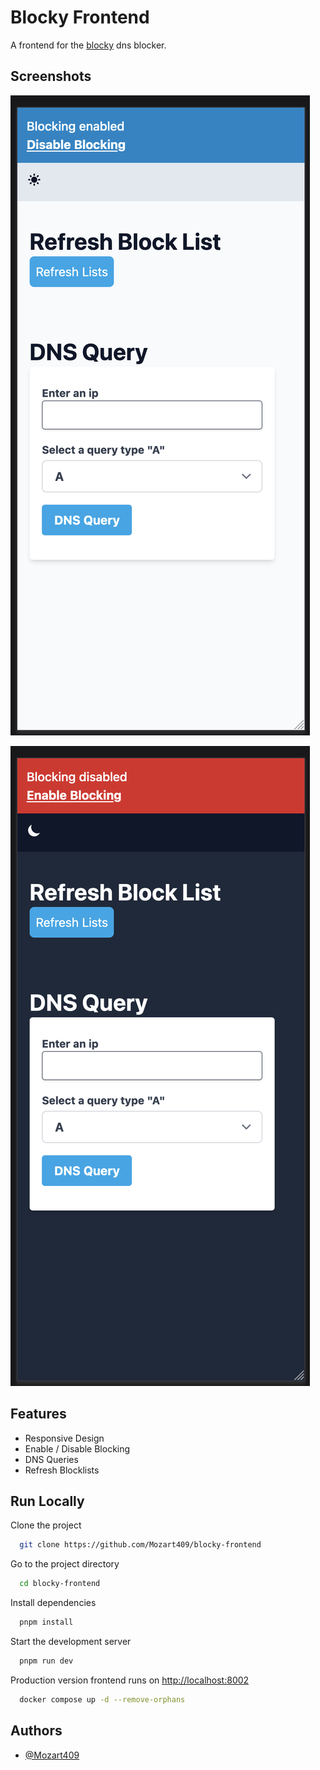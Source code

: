 # Blocky Frontend

A frontend for the [blocky](https://github.com/0xERR0R/blocky) dns blocker.

## Screenshots

![Lightmode](./docs/lightmode.png)

![Darkmode](./docs/darkmode.png)

## Features

- Responsive Design
- Enable / Disable Blocking
- DNS Queries
- Refresh Blocklists

## Run Locally

Clone the project

```bash
  git clone https://github.com/Mozart409/blocky-frontend
```

Go to the project directory

```bash
  cd blocky-frontend
```

Install dependencies

```bash
  pnpm install
```

Start the development server

```bash
  pnpm run dev
```

Production version frontend runs on [http://localhost:8002](http://localhost:8002)

```bash
  docker compose up -d --remove-orphans
```

## Authors

- [@Mozart409](https://www.github.com/mozart409)
